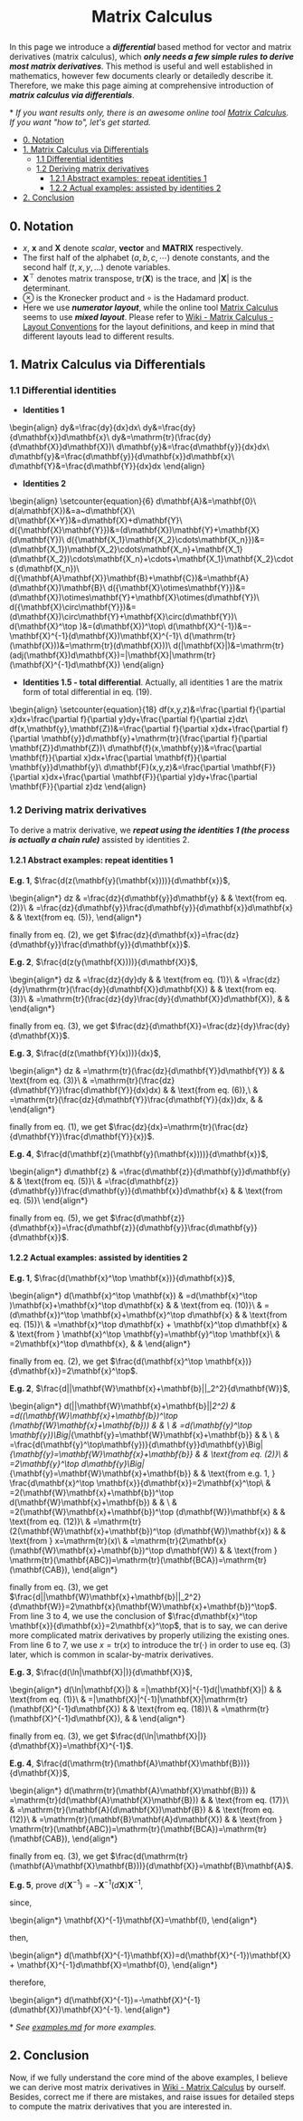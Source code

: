<h1> <p align="center"> Matrix Calculus </p> </h1>

In this page we introduce a ***differential*** based method for vector and matrix derivatives (matrix calculus), which ***only needs a few simple rules to derive most matrix derivatives***. This method is useful and well established in mathematics, however few documents clearly or detailedly describe it. Therefore, we make this page aiming at comprehensive introduction of ***matrix calculus via differentials***.

\* *If you want results only, there is an awesome online tool [Matrix Calculus](http://www.matrixcalculus.org/). If you want "how to", let's get started.*

<!-- MarkdownTOC -->

- [0. Notation](#0-notation)
- [1. Matrix Calculus via Differentials](#1-matrix-calculus-via-differentials)
    * [1.1 Differential identities](#11-differential-identities)
    * [1.2 Deriving matrix derivatives](#12-deriving-matrix-derivatives)
        + [1.2.1 Abstract examples: repeat identities 1](#121-abstract-examples-repeat-identities-1)
        + [1.2.2 Actual examples: assisted by identities 2](#122-actual-examples-assisted-by-identities-2)
- [2. Conclusion](#2-conclusion)

<!-- /MarkdownTOC -->


## 0. Notation

- $x$, $\mathbf{x}$ and $\mathbf{X}$ denote $scalar$, $\mathbf{vector}$ and $\mathbf{MATRIX}$ respectively.
- The first half of the alphabet $(a, b, c, \cdots)$ denote constants, and the second half $(t, x, y, …)$ denote variables.
- $\mathbf{X}^\top$ denotes matrix transpose, $\mathrm{tr}(\mathbf{X})$ is the trace, and  $|\mathbf{X}|$ is the determinant.
- $\otimes$ is the Kronecker product and $\circ$ is the Hadamard product.
- Here we use ***numerator layout***, while the online tool [Matrix Calculus](http://www.matrixcalculus.org/) seems to use ***mixed layout***. Please refer to [Wiki - Matrix Calculus - Layout Conventions](https://en.wikipedia.org/wiki/Matrix_calculus#Layout_conventions) for the layout definitions, and keep in mind that different layouts lead to different results.

## 1. Matrix Calculus via Differentials

### 1.1 Differential identities

- **Identities 1**

\begin{align}
dy&=\frac{dy}{dx}dx\\
dy&=\frac{dy}{d\mathbf{x}}d\mathbf{x}\\
dy&=\mathrm{tr}(\frac{dy}{d\mathbf{X}}d\mathbf{X})\\
d\mathbf{y}&=\frac{d\mathbf{y}}{dx}dx\\
d\mathbf{y}&=\frac{d\mathbf{y}}{d\mathbf{x}}d\mathbf{x}\\
d\mathbf{Y}&=\frac{d\mathbf{Y}}{dx}dx
\end{align}

- **Identities 2**

\begin{align}
\setcounter{equation}{6}
d\mathbf{A}&=\mathbf{0}\\
d(a\mathbf{X})&=a~d\mathbf{X}\\
d(\mathbf{X+Y})&=d\mathbf{X}+d\mathbf{Y}\\
d({\mathbf{X}\mathbf{Y}})&=(d\mathbf{X})\mathbf{Y}+\mathbf{X}(d\mathbf{Y})\\
d({\mathbf{X_1}\mathbf{X_2}\cdots\mathbf{X_n}})&=(d\mathbf{X_1})\mathbf{X_2}\cdots\mathbf{X_n}+\mathbf{X_1}(d\mathbf{X_2})\cdots\mathbf{X_n}+\cdots+\mathbf{X_1}\mathbf{X_2}\cdots (d\mathbf{X_n})\\
d({\mathbf{A}\mathbf{X}}\mathbf{B}+\mathbf{C})&=\mathbf{A}(d\mathbf{X})\mathbf{B}\\
d({\mathbf{X}\otimes\mathbf{Y}})&=(d\mathbf{X})\otimes\mathbf{Y}+\mathbf{X}\otimes(d\mathbf{Y})\\
d({\mathbf{X}\circ\mathbf{Y}})&=(d\mathbf{X})\circ\mathbf{Y}+\mathbf{X}\circ(d\mathbf{Y})\\
d(\mathbf{X}^\top )&=(d\mathbf{X})^\top\\
d(\mathbf{X}^{-1})&=-\mathbf{X}^{-1}(d\mathbf{X})\mathbf{X}^{-1}\\
d(\mathrm{tr}(\mathbf{X}))&=\mathrm{tr}(d\mathbf{X}))\\
d(|\mathbf{X}|)&=\mathrm{tr}(adj(\mathbf{X})d\mathbf{X})=|\mathbf{X}|\mathrm{tr}(\mathbf{X}^{-1}d\mathbf{X})
\end{align}

- **Identities 1.5 - total differential**. Actually, all identities 1 are the matrix form of total differential in eq. (19).

\begin{align}
\setcounter{equation}{18}
df(x,y,z)&=\frac{\partial f}{\partial x}dx+\frac{\partial f}{\partial y}dy+\frac{\partial f}{\partial z}dz\\
df(x,\mathbf{y},\mathbf{Z})&=\frac{\partial f}{\partial x}dx+\frac{\partial f}{\partial \mathbf{y}}d\mathbf{y}+\mathrm{tr}(\frac{\partial f}{\partial \mathbf{Z}}d\mathbf{Z})\\
d\mathbf{f}(x,\mathbf{y})&=\frac{\partial \mathbf{f}}{\partial x}dx+\frac{\partial \mathbf{f}}{\partial \mathbf{y}}d\mathbf{y}\\
d\mathbf{F}(x,y,z)&=\frac{\partial \mathbf{F}}{\partial x}dx+\frac{\partial \mathbf{F}}{\partial y}dy+\frac{\partial \mathbf{F}}{\partial z}dz
\end{align}

### 1.2 Deriving matrix derivatives

To derive a matrix derivative, we ***repeat using the identities 1 (the process is actually a chain rule)*** assisted by identities 2.

#### 1.2.1 Abstract examples: repeat identities 1

**E.g. 1**, $\frac{d(z(\mathbf{y}(\mathbf{x})))}{d\mathbf{x}}$,

\begin{align*}
dz & =\frac{dz}{d\mathbf{y}}d\mathbf{y}                                & & \text{from eq. (2)}\\
   & =\frac{dz}{d\mathbf{y}}\frac{d\mathbf{y}}{d\mathbf{x}}d\mathbf{x} & & \text{from eq. (5)},
\end{align*}

finally from eq. (2), we get $\frac{dz}{d\mathbf{x}}=\frac{dz}{d\mathbf{y}}\frac{d\mathbf{y}}{d\mathbf{x}}$.

**E.g. 2**, $\frac{d(z(y(\mathbf{X})))}{d\mathbf{X}}$,

\begin{align*}
dz & =\frac{dz}{dy}dy                                              & & \text{from eq. (1)}\\
   & =\frac{dz}{dy}\mathrm{tr}(\frac{dy}{d\mathbf{X}}d\mathbf{X})  & & \text{from eq. (3)}\\
   & =\mathrm{tr}(\frac{dz}{dy}\frac{dy}{d\mathbf{X}}d\mathbf{X}), & &
\end{align*}

finally from eq. (3), we get $\frac{dz}{d\mathbf{X}}=\frac{dz}{dy}\frac{dy}{d\mathbf{X}}$.

**E.g. 3**, $\frac{d(z(\mathbf{Y}(x)))}{dx}$,

\begin{align*}
dz & =\mathrm{tr}(\frac{dz}{d\mathbf{Y}}d\mathbf{Y})               & & \text{from eq. (3)}\\
   & =\mathrm{tr}(\frac{dz}{d\mathbf{Y}}\frac{d\mathbf{Y}}{dx}dx)  & & \text{from eq. (6)},\\
   & =\mathrm{tr}(\frac{dz}{d\mathbf{Y}}\frac{d\mathbf{Y}}{dx})dx, & &
\end{align*}

finally from eq. (1), we get $\frac{dz}{dx}=\mathrm{tr}(\frac{dz}{d\mathbf{Y}}\frac{d\mathbf{Y}}{x})$.

**E.g. 4**, $\frac{d(\mathbf{z}(\mathbf{y}(\mathbf{x})))}{d\mathbf{x}}$,

\begin{align*}
d\mathbf{z} & =\frac{d\mathbf{z}}{d\mathbf{y}}d\mathbf{y}                                & & \text{from eq. (5)}\\
            & =\frac{d\mathbf{z}}{d\mathbf{y}}\frac{d\mathbf{y}}{d\mathbf{x}}d\mathbf{x} & & \text{from eq. (5)}\\
\end{align*}

finally from eq. (5), we get $\frac{d\mathbf{z}}{d\mathbf{x}}=\frac{d\mathbf{z}}{d\mathbf{y}}\frac{d\mathbf{y}}{d\mathbf{x}}$.

#### 1.2.2 Actual examples: assisted by identities 2

**E.g. 1**, $\frac{d(\mathbf{x}^\top \mathbf{x})}{d\mathbf{x}}$,

\begin{align*}
d(\mathbf{x}^\top \mathbf{x}) & =d(\mathbf{x}^\top )\mathbf{x}+\mathbf{x}^\top d\mathbf{x} & & \text{from eq. (10)}\\
                              & =(d\mathbf{x})^\top \mathbf{x}+\mathbf{x}^\top d\mathbf{x} & & \text{from eq. (15)}\\
                              & =\mathbf{x}^\top d\mathbf{x} + \mathbf{x}^\top d\mathbf{x} & & \text{from } \mathbf{x}^\top \mathbf{y}=\mathbf{y}^\top \mathbf{x}\\
                              & =2\mathbf{x}^\top d\mathbf{x},                             & &
\end{align*}

finally from eq. (2), we get $\frac{d(\mathbf{x}^\top \mathbf{x})}{d\mathbf{x}}=2\mathbf{x}^\top$.

**E.g. 2**, $\frac{d||\mathbf{W}\mathbf{x}+\mathbf{b}||_2^2}{d\mathbf{W}}$,

\begin{align*}
d(||\mathbf{W}\mathbf{x}+\mathbf{b}||_2^2) & =d((\mathbf{W}\mathbf{x}+\mathbf{b})^\top (\mathbf{W}\mathbf{x}+\mathbf{b}))                                   & & \\
                                           & =d(\mathbf{y}^\top \mathbf{y})\Big|_{\mathbf{y}=\mathbf{W}\mathbf{x}+\mathbf{b}}                               & & \\
                                           & =\frac{d(\mathbf{y}^\top\mathbf{y})}{d\mathbf{y}}d\mathbf{y}\Big|_{\mathbf{y}=\mathbf{W}\mathbf{x}+\mathbf{b}} & & \text{from eq. (2)}\\
                                           & =2\mathbf{y}^\top d\mathbf{y}\Big|_{\mathbf{y}=\mathbf{W}\mathbf{x}+\mathbf{b}}                                & & \text{from e.g. 1, } \frac{d\mathbf{x}^\top \mathbf{x}}{d\mathbf{x}}=2\mathbf{x}^\top\\
                                           & =2(\mathbf{W}\mathbf{x}+\mathbf{b})^\top d(\mathbf{W}\mathbf{x}+\mathbf{b})                                    & & \\
                                           & =2(\mathbf{W}\mathbf{x}+\mathbf{b})^\top (d\mathbf{W})\mathbf{x}                                               & & \text{from eq. (12)}\\
                                           & =\mathrm{tr}(2(\mathbf{W}\mathbf{x}+\mathbf{b})^\top (d\mathbf{W})\mathbf{x})                                  & & \text{from } x=\mathrm{tr}(x)\\
                                           & =\mathrm{tr}(2\mathbf{x}(\mathbf{W}\mathbf{x}+\mathbf{b})^\top d\mathbf{W})                                    & & \text{from } \mathrm{tr}(\mathbf{ABC})=\mathrm{tr}(\mathbf{BCA})=\mathrm{tr}(\mathbf{CAB}),
\end{align*}

finally from eq. (3), we get $\frac{d||\mathbf{W}\mathbf{x}+\mathbf{b}||_2^2}{d\mathbf{W}}=2\mathbf{x}(\mathbf{W}\mathbf{x}+\mathbf{b})^\top$. From line 3 to 4, we use the conclusion of $\frac{d\mathbf{x}^\top \mathbf{x}}{d\mathbf{x}}=2\mathbf{x}^\top$, that is to say, we can derive more complicated  matrix derivatives by properly utilizing the existing ones. From line 6 to 7, we use $x=\mathrm{tr}(x)$ to introduce the $\mathrm{tr(\cdot)}$ in order to use eq. (3) later, which is common in scalar-by-matrix derivatives.

**E.g. 3**, $\frac{d(\ln|\mathbf{X}|)}{d\mathbf{X}}$,

\begin{align*}
d(\ln|\mathbf{X}|) & =|\mathbf{X}|^{-1}d(|\mathbf{X}|)                                     & & \text{from eq. (1)}\\
                   & =|\mathbf{X}|^{-1}|\mathbf{X}|\mathrm{tr}(\mathbf{X}^{-1}d\mathbf{X}) & & \text{from eq. (18)}\\
                   & =\mathrm{tr}(\mathbf{X}^{-1}d\mathbf{X}),                             & &
\end{align*}

finally from eq. (3), we get $\frac{d(\ln|\mathbf{X}|)}{d\mathbf{X}}=\mathbf{X}^{-1}$.

**E.g. 4**, $\frac{d(\mathrm{tr}(\mathbf{A}\mathbf{X}\mathbf{B}))}{d\mathbf{X}}$,

\begin{align*}
d(\mathrm{tr}(\mathbf{A}\mathbf{X}\mathbf{B})) & =\mathrm{tr}(d(\mathbf{A}\mathbf{X}\mathbf{B})) & & \text{from eq. (17)}\\
                                               & =\mathrm{tr}(\mathbf{A}(d\mathbf{X})\mathbf{B}) & & \text{from eq. (12)}\\
                                               & =\mathrm{tr}(\mathbf{B}\mathbf{A}d\mathbf{X})   & & \text{from } \mathrm{tr}(\mathbf{ABC})=\mathrm{tr}(\mathbf{BCA})=\mathrm{tr}(\mathbf{CAB}),
\end{align*}

finally from eq. (3), we get $\frac{d(\mathrm{tr}(\mathbf{A}\mathbf{X}\mathbf{B}))}{d\mathbf{X}}=\mathbf{B}\mathbf{A}$.

**E.g. 5**, prove $d(\mathbf{X}^{-1})=-\mathbf{X}^{-1}(d\mathbf{X})\mathbf{X}^{-1}$,

since,

\begin{align*}
\mathbf{X}^{-1}\mathbf{X}=\mathbf{I},
\end{align*}

then,

\begin{align*}
d(\mathbf{X}^{-1}\mathbf{X})=d(\mathbf{X}^{-1})\mathbf{X} + \mathbf{X}^{-1}d\mathbf{X}=\mathbf{0},
\end{align*}

therefore,

\begin{align*}
d(\mathbf{X}^{-1})=-\mathbf{X}^{-1}(d\mathbf{X})\mathbf{X}^{-1}.
\end{align*}

\* *See [examples.md](./examples.md) for more examples.*


## 2. Conclusion
Now, if we fully understand the core mind of the above examples, I believe we can derive most matrix derivatives in [Wiki - Matrix Calculus](https://en.wikipedia.org/wiki/Matrix_calculus) by ourself. Besides, correct me if there are mistakes, and raise issues for detailed steps to compute the matrix derivatives that you are interested in.
